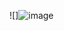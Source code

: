 ![]![image](https://user-images.githubusercontent.com/92425950/143045913-eee77aac-15c7-4334-bdeb-8c5481541de5.png)

